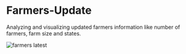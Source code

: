# Farmers-Update
Analyzing and visualizing updated farmers information like number of farmers, farm size and states.

![farmers latest](https://user-images.githubusercontent.com/84006820/224514905-ae13a57c-0953-40a3-9919-437b966f8afe.png)

